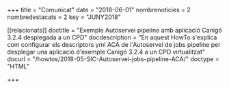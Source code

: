 +++
title             = "Comunicat"
date              = "2018-06-01"
nombrenoticies    = 2
nombredestacats   = 2
key               = "JUNY2018"

[[relacionats]]
doctitle          = "Exemple Autoservei pipeline amb aplicació Canigó 3.2.4 desplegada a un CPD"
docdescription    = "En aquest HowTo s'explica com configurar els descriptors yml ACA de l'Autoservei de jobs pipeline per desplegar una aplicació d'exemple Canigó 3.2.4 a un CPD virtualitzat"
docurl            = "/howtos/2018-05-SIC-Autoservei-jobs-pipeline-ACA/"
doctype           = "HTML"

+++

